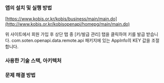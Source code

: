 ### 앱의 설치 및 실행 방법

[https://www.kobis.or.kr/kobis/business/main/main.do](http://www.kobis.or.kr/kobisopenapi/homepg/main/main.do)

위 사이트에서 회원 가입 후 상단 탭 중 [키/발급 관리] 탭을 클릭하여 키를 발급 받습니다.
com.soten.openapi.data.remote.api 패키지에 있는
AppInfo의 KEY 값을 조절합니다.

### 사용한 기술 스택, 아키텍처
### 문제 해결 방법
